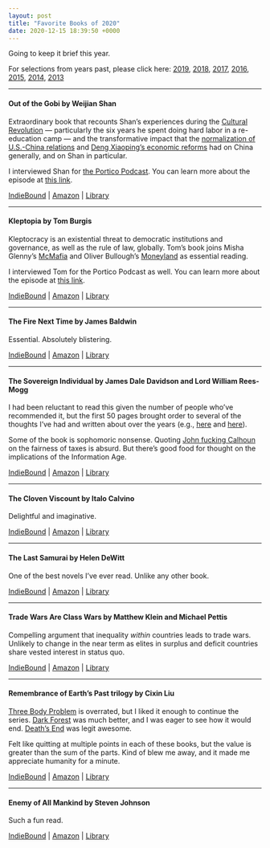 ```yaml
---
layout: post
title: "Favorite Books of 2020"
date: 2020-12-15 18:39:50 +0000
---
```


<!-- wp:paragraph -->
<p>Going to keep it brief this year.&nbsp;</p>
<!-- /wp:paragraph -->

<!-- wp:paragraph {"style":{"elements":{"link":{"color":{"text":"var:preset|color|primary"}}}}} -->
<p class="has-link-color">For selections from years past, please click here: <a href="https://caseyjr.org/2019/12/09/favorite-books-of-2019/">2019</a>, <a href="https://caseyjr.org/2018/12/05/favorite-books-of-2018/">2018</a>, <a href="https://caseyjr.org/2017/12/04/favorite-books-of-2017/">2017</a>, <a href="https://caseyjr.org/2016/12/07/favorite-books-of-2016/">2016</a>, <a href="https://caseyjr.org/2015/12/05/favorite-books-of-2015/">2015</a>, <a href="https://caseyjr.org/2014/12/01/favorite-books-of-2014/">2014</a>, <a href="https://caseyjr.org/2013/12/14/favorite-books-of-2013/">2013</a></p>
<!-- /wp:paragraph -->

<!-- wp:more -->
<!--more-->
<!-- /wp:more -->

<!-- wp:separator {"opacity":"css"} -->
<hr class="wp-block-separator has-css-opacity" />
<!-- /wp:separator -->

<!-- wp:heading {"level":4} -->
<h4 class="wp-block-heading">Out of the Gobi by Weijian Shan</h4>
<!-- /wp:heading -->

<!-- wp:paragraph {"style":{"elements":{"link":{"color":{"text":"var:preset|color|primary"}}}}} -->
<p class="has-link-color">Extraordinary book that recounts Shan’s experiences during the <a href="https://en.wikipedia.org/wiki/Cultural_Revolution">Cultural Revolution</a> — particularly the six years he spent doing hard labor in a re-education camp — and the transformative impact that the <a href="https://en.wikipedia.org/wiki/China%E2%80%93United_States_relations#Normalization">normalization of U.S.-China relations</a> and <a href="https://en.wikipedia.org/wiki/Chinese_economic_reform">Deng Xiaoping’s economic reforms</a> had on China generally, and on Shan in particular.</p>
<!-- /wp:paragraph -->

<!-- wp:paragraph {"style":{"elements":{"link":{"color":{"text":"var:preset|color|primary"}}}}} -->
<p class="has-link-color">I interviewed Shan for <a href="https://porticoadvisers.com/podcast/">the Portico Podcast</a>. You can learn more about the episode at <a href="https://porticoadvisers.com/2020/12/09/ep-5-weijian-shan-on-leverage-and-turnarounds-in-asia/">this link</a>.</p>
<!-- /wp:paragraph -->

<!-- wp:paragraph {"style":{"elements":{"link":{"color":{"text":"var:preset|color|primary"}}}}} -->
<p class="has-link-color"><a href="https://www.indiebound.org/book/9781119529491" target="_blank" rel="noreferrer noopener">IndieBound</a> | <a href="https://www.amazon.com/Out-Gobi-Story-China-America/dp/1119529492/" target="_blank" rel="noreferrer noopener">Amazon</a> | <a href="https://www.worldcat.org/title/out-of-the-gobi-my-story-of-china/oclc/1088920075" target="_blank" rel="noreferrer noopener">Library</a></p>
<!-- /wp:paragraph -->

<!-- wp:separator {"opacity":"css"} -->
<hr class="wp-block-separator has-css-opacity" />
<!-- /wp:separator -->

<!-- wp:heading {"level":4} -->
<h4 class="wp-block-heading">Kleptopia by Tom Burgis</h4>
<!-- /wp:heading -->

<!-- wp:paragraph {"style":{"elements":{"link":{"color":{"text":"var:preset|color|primary"}}}}} -->
<p class="has-link-color">Kleptocracy is an existential threat to democratic institutions and governance, as well as the rule of law, globally. Tom’s book joins Misha Glenny’s <span style="text-decoration:underline">McMafia</span> and Oliver Bullough’s <span style="text-decoration:underline">Moneyland</span> as essential reading.</p>
<!-- /wp:paragraph -->

<!-- wp:paragraph {"style":{"elements":{"link":{"color":{"text":"var:preset|color|primary"}}}}} -->
<p class="has-link-color">I interviewed Tom for the Portico Podcast as well. You can learn more about the episode at <a href="https://porticoadvisers.com/2020/11/17/ep-4-the-rise-of-kleptocracy/">this link</a>.</p>
<!-- /wp:paragraph -->

<!-- wp:paragraph {"style":{"elements":{"link":{"color":{"text":"var:preset|color|primary"}}}}} -->
<p class="has-link-color"><a href="https://www.indiebound.org/book/9780062883650" target="_blank" rel="noreferrer noopener">IndieBound</a> | <a href="https://www.amazon.com/Kleptopia-Dirty-Money-Conquering-World/dp/0062883658/" target="_blank" rel="noreferrer noopener">Amazon</a> | <a href="https://www.worldcat.org/title/kleptopia-how-dirty-money-conquered-the-world/oclc/1112266183" target="_blank" rel="noreferrer noopener">Library</a></p>
<!-- /wp:paragraph -->

<!-- wp:separator {"opacity":"css"} -->
<hr class="wp-block-separator has-css-opacity" />
<!-- /wp:separator -->

<!-- wp:heading {"level":4} -->
<h4 class="wp-block-heading">The Fire Next Time by James Baldwin</h4>
<!-- /wp:heading -->

<!-- wp:paragraph -->
<p>Essential. Absolutely blistering.</p>
<!-- /wp:paragraph -->

<!-- wp:paragraph {"style":{"elements":{"link":{"color":{"text":"var:preset|color|primary"}}}}} -->
<p class="has-link-color"><a href="https://www.indiebound.org/book/9780679744726" target="_blank" rel="noreferrer noopener">IndieBound</a> | <a href="https://www.amazon.com/Fire-Next-Time-James-Baldwin/dp/067974472X/" target="_blank" rel="noreferrer noopener">Amazon</a> | <a href="https://www.worldcat.org/title/fire-next-time/oclc/933466391&amp;referer=brief_results" target="_blank" rel="noreferrer noopener">Library</a></p>
<!-- /wp:paragraph -->

<!-- wp:separator {"opacity":"css"} -->
<hr class="wp-block-separator has-css-opacity" />
<!-- /wp:separator -->

<!-- wp:heading {"level":4} -->
<h4 class="wp-block-heading">The Sovereign Individual by James Dale Davidson and Lord William Rees-Mogg</h4>
<!-- /wp:heading -->

<!-- wp:paragraph {"style":{"elements":{"link":{"color":{"text":"var:preset|color|primary"}}}}} -->
<p class="has-link-color">I had been reluctant to read this given the number of people who’ve recommended it, but the first 50 pages brought order to several of the thoughts I’ve had and written about over the years (e.g., <a href="http://mikecasey.blog/2014/01/19/the-reckoning/">here</a> and <a href="http://mikecasey.blog/2014/06/27/entropy-the-defining-characteristic-of-global-affairs/">here</a>).&nbsp;</p>
<!-- /wp:paragraph -->

<!-- wp:paragraph {"style":{"elements":{"link":{"color":{"text":"var:preset|color|primary"}}}}} -->
<p class="has-link-color">Some of the book is sophomoric nonsense. Quoting <a href="https://en.wikipedia.org/wiki/John_C._Calhoun">John fucking Calhoun</a> on the fairness of taxes is absurd. But there’s good food for thought on the implications of the Information Age.</p>
<!-- /wp:paragraph -->

<!-- wp:paragraph {"style":{"elements":{"link":{"color":{"text":"var:preset|color|primary"}}}}} -->
<p class="has-link-color"><a href="https://www.indiebound.org/book/9780684832722" target="_blank" rel="noreferrer noopener">IndieBound</a> | <a href="https://www.amazon.com/Sovereign-Individual-Mastering-Transition-Information/dp/0684832720/" target="_blank" rel="noreferrer noopener">Amazon</a> | <a href="https://www.worldcat.org/title/sovereign-individual-how-to-survive-and-thrive-during-the-collapse-of-the-welfare-state/oclc/654836946" target="_blank" rel="noreferrer noopener">Library</a></p>
<!-- /wp:paragraph -->

<!-- wp:separator {"opacity":"css"} -->
<hr class="wp-block-separator has-css-opacity" />
<!-- /wp:separator -->

<!-- wp:heading {"level":4} -->
<h4 class="wp-block-heading">The Cloven Viscount by Italo Calvino</h4>
<!-- /wp:heading -->

<!-- wp:paragraph {"style":{"elements":{"link":{"color":{"text":"var:preset|color|primary"}}}}} -->
<p class="has-link-color">Delightful and imaginative.</p>
<!-- /wp:paragraph -->

<!-- wp:paragraph {"style":{"elements":{"link":{"color":{"text":"var:preset|color|primary"}}}}} -->
<p class="has-link-color"><a href="https://www.indiebound.org/book/9780544960060" target="_blank" rel="noreferrer noopener">IndieBound</a> | <a href="https://www.amazon.com/Cloven-Viscount-Italo-Calvino/dp/0544960068/" target="_blank" rel="noreferrer noopener">Amazon</a> | <a href="https://www.worldcat.org/title/nonexistent-knight-the-cloven-viscount/oclc/43551378&amp;referer=brief_results" target="_blank" rel="noreferrer noopener">Library</a></p>
<!-- /wp:paragraph -->

<!-- wp:separator {"opacity":"css"} -->
<hr class="wp-block-separator has-css-opacity" />
<!-- /wp:separator -->

<!-- wp:heading {"level":4} -->
<h4 class="wp-block-heading">The Last Samurai by Helen DeWitt</h4>
<!-- /wp:heading -->

<!-- wp:paragraph {"style":{"elements":{"link":{"color":{"text":"var:preset|color|primary"}}}}} -->
<p class="has-link-color">One of the best novels I’ve ever read. Unlike any other book.&nbsp;</p>
<!-- /wp:paragraph -->

<!-- wp:paragraph {"style":{"elements":{"link":{"color":{"text":"var:preset|color|primary"}}}}} -->
<p class="has-link-color"><a href="https://www.indiebound.org/book/9780811225502" target="_blank" rel="noreferrer noopener">IndieBound</a> | <a href="https://www.amazon.com/Last-Samurai-Helen-DeWitt/dp/081122550X/" target="_blank" rel="noreferrer noopener">Amazon</a> | <a href="https://www.worldcat.org/title/last-samurai/oclc/968772544?referer=br&amp;ht=edition" target="_blank" rel="noreferrer noopener">Library</a></p>
<!-- /wp:paragraph -->

<!-- wp:separator {"opacity":"css"} -->
<hr class="wp-block-separator has-css-opacity" />
<!-- /wp:separator -->

<!-- wp:heading {"level":4} -->
<h4 class="wp-block-heading">Trade Wars Are Class Wars by Matthew Klein and Michael Pettis</h4>
<!-- /wp:heading -->

<!-- wp:paragraph {"style":{"elements":{"link":{"color":{"text":"var:preset|color|primary"}}}}} -->
<p class="has-link-color">Compelling argument that inequality <em>within</em> countries leads to trade wars. Unlikely to change in the near term as elites in surplus and deficit countries share vested interest in status quo.</p>
<!-- /wp:paragraph -->

<!-- wp:paragraph {"style":{"elements":{"link":{"color":{"text":"var:preset|color|primary"}}}}} -->
<p class="has-link-color"><a href="https://www.indiebound.org/book/9780300244175" target="_blank" rel="noreferrer noopener">IndieBound</a> | <a href="https://www.amazon.com/Trade-Wars-Are-Class-International/dp/0300244177/" target="_blank" rel="noreferrer noopener">Amazon</a> | <a href="https://www.worldcat.org/title/trade-wars-are-class-wars-how-rising-inequality-distorts-the-global-economy-and-threatens-international-peace/oclc/1199055326?referer=br&amp;ht=edition" target="_blank" rel="noreferrer noopener">Library</a></p>
<!-- /wp:paragraph -->

<!-- wp:separator {"opacity":"css"} -->
<hr class="wp-block-separator has-css-opacity" />
<!-- /wp:separator -->

<!-- wp:heading {"level":4} -->
<h4 class="wp-block-heading">Remembrance of Earth’s Past trilogy by Cixin Liu</h4>
<!-- /wp:heading -->

<!-- wp:paragraph -->
<p><span style="text-decoration:underline">Three Body Problem</span> is overrated, but I liked it enough to continue the series. <span style="text-decoration:underline">Dark Forest</span> was much better, and I was eager to see how it would end. <span style="text-decoration:underline">Death’s End</span> was legit awesome.&nbsp;</p>
<!-- /wp:paragraph -->

<!-- wp:paragraph -->
<p>Felt like quitting at multiple points in each of these books, but the value is greater than the sum of the parts. Kind of blew me away, and it made me appreciate humanity for a minute.</p>
<!-- /wp:paragraph -->

<!-- wp:paragraph {"style":{"elements":{"link":{"color":{"text":"var:preset|color|primary"}}}}} -->
<p class="has-link-color"><a href="https://www.indiebound.org/book/9781250254498" target="_blank" rel="noreferrer noopener">IndieBound</a> | <a href="https://www.amazon.com/Three-Body-Problem-Boxed-Set-Remembrance/dp/1250254493/" target="_blank" rel="noreferrer noopener">Amazon</a> | <a href="https://www.worldcat.org/title/three-body-problem/oclc/1126624069&amp;referer=brief_results" target="_blank" rel="noreferrer noopener">Library</a></p>
<!-- /wp:paragraph -->

<!-- wp:separator {"opacity":"css"} -->
<hr class="wp-block-separator has-css-opacity" />
<!-- /wp:separator -->

<!-- wp:heading {"level":4} -->
<h4 class="wp-block-heading">Enemy of All Mankind by Steven Johnson</h4>
<!-- /wp:heading -->

<!-- wp:paragraph -->
<p>Such a fun read.</p>
<!-- /wp:paragraph -->

<!-- wp:paragraph {"style":{"elements":{"link":{"color":{"text":"var:preset|color|primary"}}}}} -->
<p class="has-link-color"><a href="https://www.indiebound.org/book/9780735211605" target="_blank" rel="noreferrer noopener">IndieBound</a> | <a href="https://www.amazon.com/Enemy-All-Mankind-Historys-Manhunt/dp/0735211604/" target="_blank" rel="noreferrer noopener">Amazon</a> | <a href="https://www.worldcat.org/title/enemy-of-all-mankind-a-true-story-of-piracy-power-and-historys-first-global-manhunt/oclc/1134531185?referer=br&amp;ht=edition" target="_blank" rel="noreferrer noopener">Library</a></p>
<!-- /wp:paragraph -->
